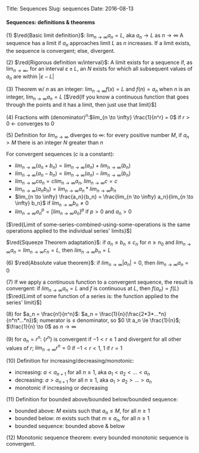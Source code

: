 Title: Sequences
Slug: sequences
Date: 2016-08-13

$\newcommand{\red}[1]{\color{red}{\text{#1}}}$


#### Sequences: definitions & theorems

(1) $\red{Basic limit definition}$: $\lim_{n \to \infty} a_n = L$, aka  $a_n \to L$ as $n \to \infty$
   A sequence has a limit if $a_n$ approaches limit $L$ as $n$ increases. If a limit exists, the sequence is convergent; else, divergent.

(2) $\red{Rigorous definition w/interval}$: A limit exists for a sequence if, as $\lim_{n \to \infty}$, for an interval $\varepsilon \pm L$, an $N$ exists for which all subsequent values of $a_n$ are within $|\varepsilon - L|$

(3) Theorem w/ $n$ as an integer: $\lim_{n \to \infty} f(x) = L$ and $f(n) = a_n$ when $n$ is an integer, $\lim_{n \to \infty} a_n = L$ [$\red{If you know a continuous function that goes through the points and it has a limit, then just use that limit}$]

(4) Fractions with $(\text{denominator})^n$:$lim_{n \to \infty} \frac{1}{n^r} = 0$ if $r > 0$ <- converges to 0

(5) Definition for $lim_{n \to \infty}$ diverges to $\infty$: for every positive number $M$, if $a_n > M$ there is an integer $N$ greater than $n$


For convergent sequences ($c$ is a constant): 

  * $lim_{n \to \infty}(a_n + b_n) = lim_{n \to \infty}(a_n) + lim_{n \to \infty}(b_n)$
  * $lim_{n \to \infty}(a_n - b_n) = lim_{n \to \infty}(a_n) - lim_{n \to \infty}(b_n)$
  * $lim_{n \to \infty} ca_n = c lim_{n \to \infty}a_n$, $lim_{n \to \infty} c = c$
  * $lim_{n \to \infty}(a_n b_n) = lim_{n \to \infty} a_n * lim_{n \to \infty} b_n$
  * $lim_{n \to \infty} \frac{a_n}{b_n} = \frac{lim_{n \to \infty} a_n}{lim_{n \to \infty} b_n}$ if $lim_{n \to \infty} b_n \neq 0$
  * $lim_{n \to \infty}a_n^p = [lim_{n \to \infty} a_n]^p$ if $p > 0$ and $a_n > 0$

[$\red{Limit of some-series-combined-using-some-operations is the same operations applied to the individual series' limits}$]

$\red{Squeeze Theorem adaptation}$: if $a_n \le b_n \le c_n$ for $n \ge n_0$ and $lim_{n \to \infty} a_n = lim_{n \to \infty} c_n = L$, then $lim_{n \to \infty} b_n = L$

(6) $\red{Absolute value theorem}$: if $lim_{n \to \infty} |a_n| = 0$, then $lim_{n \to \infty} a_n = 0$

(7) If we apply a continuous function to a convergent sequence, the result is convergent: if $lim_{n \to \infty} a_n = L$ and $f$ is continuous at $L$, then $f(a_n) = f(L)$ [$\red{Limit of some function of a series is: the function applied to the series' limit}$]

(8) for $a_n = \frac{n!}{n^n}$: $a_n = \frac{1}{n}(\frac{2*3*...*n}{n*n*...*n})$; numerator is $\le$ denominator, so $0 \lt a_n \le \frac{1}{n}$; $\frac{1}{n} \to 0$ as $n \to \infty$

(9) for $a_n = r^n$: $\{r^n\}$ is convergent if $-1 < r \le 1$ and divergent for all other values of $r$; $lim_{n \to \infty} r^n = 0$ if $-1 < r < 1$, $1$ if $r = 1$

(10) Definition for increasing/decreasing/monotonic:

  * increasing: $a < a_{n + 1}$ for all $n \ge 1$, aka $a_1 < a_2 < ... < a_n$ 
  * decreasing: $a > a_{n + 1}$ for all $n \ge 1$, aka $a_1 > a_2 > ... > a_n$ 
  * monotonic if increasing or decreasing

(11) Definition for bounded above/bounded below/bounded sequence:

  * bounded above: $M$ exists such that $a_n \le M$, for all $n \ge 1$
  * bounded below: $m$ exists such that $m \le a_n$, for all $n \ge 1$
  * bounded sequence: bounded above & below

(12) Monotonic sequence theorem: every bounded monotonic sequence is convergent.